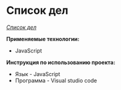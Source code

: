 # Список дел

*[Список дел](https://nikolaios.github.io/russian-travel/)*

**Применяемые технологии:**

- JavaScript

**Инструкция по использованию проекта:**

- Язык - JavaScript 
- Программа - Visual studio code